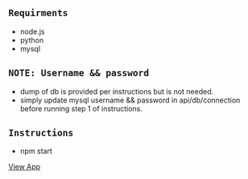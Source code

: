 ## `Requirments`
- node.js 
- python
- mysql

## `NOTE: Username && password`
- dump of db is provided per instructions but is not needed.
- simply update mysql username && password in api/db/connection before running step 1 of instructions.


## `Instructions`
- npm start

[View App]

[View App]: http://localhost:3000
